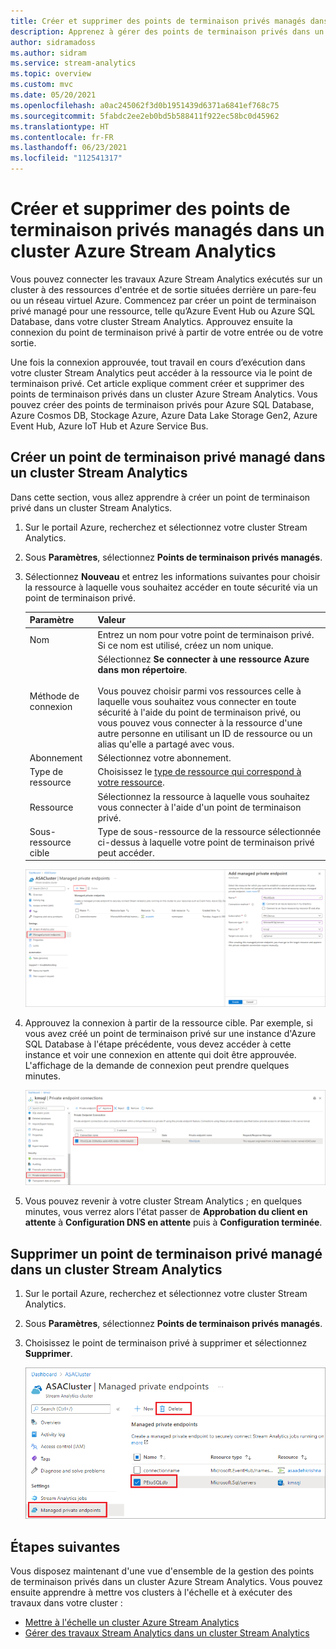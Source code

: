 ```yaml
---
title: Créer et supprimer des points de terminaison privés managés dans un cluster Azure Stream Analytics
description: Apprenez à gérer des points de terminaison privés dans un cluster Azure Stream Analytics.
author: sidramadoss
ms.author: sidram
ms.service: stream-analytics
ms.topic: overview
ms.custom: mvc
ms.date: 05/20/2021
ms.openlocfilehash: a0ac245062f3d0b1951439d6371a6841ef768c75
ms.sourcegitcommit: 5fabdc2ee2eb0bd5b588411f922ec58bc0d45962
ms.translationtype: HT
ms.contentlocale: fr-FR
ms.lasthandoff: 06/23/2021
ms.locfileid: "112541317"
---
```

# <a name="create-and-delete-managed-private-endpoints-in-an-azure-stream-analytics-cluster"></a>Créer et supprimer des points de terminaison privés managés dans un cluster Azure Stream Analytics

Vous pouvez connecter les travaux Azure Stream Analytics exécutés sur un cluster à des ressources d'entrée et de sortie situées derrière un pare-feu ou un réseau virtuel Azure. Commencez par créer un point de terminaison privé managé pour une ressource, telle qu’Azure Event Hub ou Azure SQL Database, dans votre cluster Stream Analytics. Approuvez ensuite la connexion du point de terminaison privé à partir de votre entrée ou de votre sortie.

Une fois la connexion approuvée, tout travail en cours d’exécution dans votre cluster Stream Analytics peut accéder à la ressource via le point de terminaison privé. Cet article explique comment créer et supprimer des points de terminaison privés dans un cluster Azure Stream Analytics. Vous pouvez créer des points de terminaison privés pour Azure SQL Database, Azure Cosmos DB, Stockage Azure, Azure Data Lake Storage Gen2, Azure Event Hub, Azure IoT Hub et Azure Service Bus.

## <a name="create-managed-private-endpoint-in-stream-analytics-cluster"></a>Créer un point de terminaison privé managé dans un cluster Stream Analytics

Dans cette section, vous allez apprendre à créer un point de terminaison privé dans un cluster Stream Analytics.

1. Sur le portail Azure, recherchez et sélectionnez votre cluster Stream Analytics.

1. Sous **Paramètres**, sélectionnez **Points de terminaison privés managés**.

1. Sélectionnez **Nouveau** et entrez les informations suivantes pour choisir la ressource à laquelle vous souhaitez accéder en toute sécurité via un point de terminaison privé.

   |Paramètre|Valeur|
   |---|---|
   |Nom|Entrez un nom pour votre point de terminaison privé. Si ce nom est utilisé, créez un nom unique.|
   |Méthode de connexion|Sélectionnez **Se connecter à une ressource Azure dans mon répertoire**.<br><br>Vous pouvez choisir parmi vos ressources celle à laquelle vous souhaitez vous connecter en toute sécurité à l'aide du point de terminaison privé, ou vous pouvez vous connecter à la ressource d'une autre personne en utilisant un ID de ressource ou un alias qu'elle a partagé avec vous.|
   |Abonnement|Sélectionnez votre abonnement.|
   |Type de ressource|Choisissez le [type de ressource qui correspond à votre ressource](../private-link/private-endpoint-overview.md#private-link-resource).|
   |Ressource|Sélectionnez la ressource à laquelle vous souhaitez vous connecter à l'aide d'un point de terminaison privé.|
   |Sous-ressource cible|Type de sous-ressource de la ressource sélectionnée ci-dessus à laquelle votre point de terminaison privé peut accéder.|

   ![Expérience de création de point de terminaison privé](./media/private-endpoints/create-private-endpoint.png)

1. Approuvez la connexion à partir de la ressource cible. Par exemple, si vous avez créé un point de terminaison privé sur une instance d'Azure SQL Database à l'étape précédente, vous devez accéder à cette instance et voir une connexion en attente qui doit être approuvée. L'affichage de la demande de connexion peut prendre quelques minutes.

    ![Approuver un point de terminaison privé](./media/private-endpoints/approve-private-endpoint.png)

1. Vous pouvez revenir à votre cluster Stream Analytics ; en quelques minutes, vous verrez alors l'état passer de **Approbation du client en attente** à **Configuration DNS en attente** puis à **Configuration terminée**.

## <a name="delete-a-managed-private-endpoint-in-a-stream-analytics-cluster"></a>Supprimer un point de terminaison privé managé dans un cluster Stream Analytics

1. Sur le portail Azure, recherchez et sélectionnez votre cluster Stream Analytics.

1. Sous **Paramètres**, sélectionnez **Points de terminaison privés managés**.

1. Choisissez le point de terminaison privé à supprimer et sélectionnez **Supprimer**.

   ![Supprimer un point de terminaison privé](./media/private-endpoints/delete-private-endpoint.png)

## <a name="next-steps"></a>Étapes suivantes

Vous disposez maintenant d'une vue d'ensemble de la gestion des points de terminaison privés dans un cluster Azure Stream Analytics. Vous pouvez ensuite apprendre à mettre vos clusters à l'échelle et à exécuter des travaux dans votre cluster :

* [Mettre à l'échelle un cluster Azure Stream Analytics](scale-cluster.md)
* [Gérer des travaux Stream Analytics dans un cluster Stream Analytics](manage-jobs-cluster.md)
